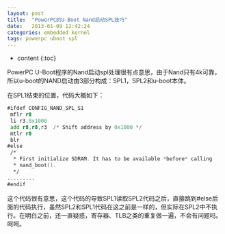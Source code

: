 ```yaml
---
layout: post
title:  "PowerPC的U-Boot Nand启动SPL技巧"
date:   2013-01-09 12:42:24
categories: embedded kernel
tags: powerpc uboot spl
---
```


* content
{:toc}

PowerPC U-Boot程序的Nand启动spl处理很有点意思，由于Nand只有4k可靠，所以u-boot的NAND启动由3部分构成：SPL1，SPL2和u-boot本体。

在SPL1结束的位置，代码大概如下：

```asm
#ifdef CONFIG_NAND_SPL_S1
 mflr r8
 li r3,0x1000
 add r8,r8,r3  /* Shift address by 0x1000 */
 mtlr r8
 blr
#else
 /*
  * First initialize SDRAM. It has to be available *before* calling
  * nand_boot().
  */
.........
#endif
```

这个代码很有意思，这个代码的导致SPL1读取SPL2代码之后，直接跳到#else后面的代码执行，虽然SPL2和SPL1代码在这之前是一样的，但实际在SPL2中不执行。在明白之前，还一直疑惑，寄存器、TLB之类的重复做一遍，不会有问题吗。呵呵。